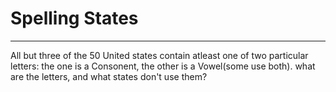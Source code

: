 # Spelling States
--------------------

All but three of the 50 United states contain atleast one of two particular letters: the one is a Consonent, the other is a Vowel(some use both). what are the letters, and what states don't use them?


